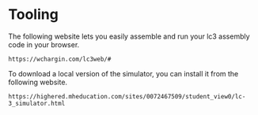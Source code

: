 # Tooling

The following website lets you easily assemble and run your lc3 assembly code in your browser.

```https://wchargin.com/lc3web/#```

To download a local version of the simulator, you can install it from the following website.

```https://highered.mheducation.com/sites/0072467509/student_view0/lc-3_simulator.html```